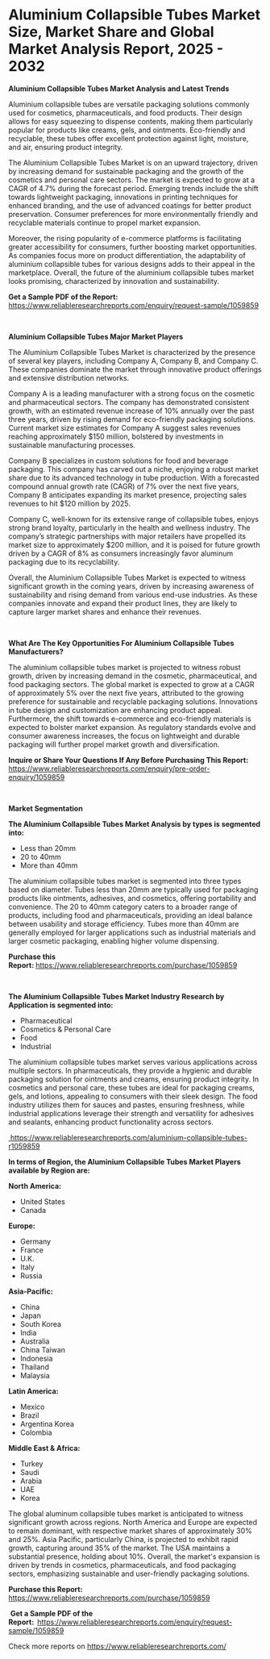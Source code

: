 <p><h1>Aluminium Collapsible Tubes Market Size, Market Share and Global Market Analysis Report, 2025 - 2032</h1></p><p><strong>Aluminium Collapsible Tubes Market Analysis and Latest Trends</strong></p>
<p><p>Aluminium collapsible tubes are versatile packaging solutions commonly used for cosmetics, pharmaceuticals, and food products. Their design allows for easy squeezing to dispense contents, making them particularly popular for products like creams, gels, and ointments. Eco-friendly and recyclable, these tubes offer excellent protection against light, moisture, and air, ensuring product integrity.</p><p>The Aluminium Collapsible Tubes Market is on an upward trajectory, driven by increasing demand for sustainable packaging and the growth of the cosmetics and personal care sectors. The market is expected to grow at a CAGR of 4.7% during the forecast period. Emerging trends include the shift towards lightweight packaging, innovations in printing techniques for enhanced branding, and the use of advanced coatings for better product preservation. Consumer preferences for more environmentally friendly and recyclable materials continue to propel market expansion. </p><p>Moreover, the rising popularity of e-commerce platforms is facilitating greater accessibility for consumers, further boosting market opportunities. As companies focus more on product differentiation, the adaptability of aluminium collapsible tubes for various designs adds to their appeal in the marketplace. Overall, the future of the aluminium collapsible tubes market looks promising, characterized by innovation and sustainability.</p></p>
<p><strong>Get a Sample PDF of the Report:&nbsp;</strong> <a href="https://www.reliableresearchreports.com/enquiry/request-sample/1059859?utm_campaign=3319&utm_medium=2&utm_source=Github&utm_content=ia&utm_term=22032025&utm_id=aluminium-collapsible-tubes">https://www.reliableresearchreports.com/enquiry/request-sample/1059859</a></p>
<p>&nbsp;</p>
<p><strong>Aluminium Collapsible Tubes Major Market Players</strong></p>
<p><p>The Aluminium Collapsible Tubes Market is characterized by the presence of several key players, including Company A, Company B, and Company C. These companies dominate the market through innovative product offerings and extensive distribution networks.</p><p>Company A is a leading manufacturer with a strong focus on the cosmetic and pharmaceutical sectors. The company has demonstrated consistent growth, with an estimated revenue increase of 10% annually over the past three years, driven by rising demand for eco-friendly packaging solutions. Current market size estimates for Company A suggest sales revenues reaching approximately $150 million, bolstered by investments in sustainable manufacturing processes.</p><p>Company B specializes in custom solutions for food and beverage packaging. This company has carved out a niche, enjoying a robust market share due to its advanced technology in tube production. With a forecasted compound annual growth rate (CAGR) of 7% over the next five years, Company B anticipates expanding its market presence, projecting sales revenues to hit $120 million by 2025.</p><p>Company C, well-known for its extensive range of collapsible tubes, enjoys strong brand loyalty, particularly in the health and wellness industry. The company’s strategic partnerships with major retailers have propelled its market size to approximately $200 million, and it is poised for future growth driven by a CAGR of 8% as consumers increasingly favor aluminum packaging due to its recyclability.</p><p>Overall, the Aluminium Collapsible Tubes Market is expected to witness significant growth in the coming years, driven by increasing awareness of sustainability and rising demand from various end-use industries. As these companies innovate and expand their product lines, they are likely to capture larger market shares and enhance their revenues.</p></p>
<p>&nbsp;</p>
<p><strong>What Are The Key Opportunities For Aluminium Collapsible Tubes Manufacturers?</strong></p>
<p><p>The aluminium collapsible tubes market is projected to witness robust growth, driven by increasing demand in the cosmetic, pharmaceutical, and food packaging sectors. The global market is expected to grow at a CAGR of approximately 5% over the next five years, attributed to the growing preference for sustainable and recyclable packaging solutions. Innovations in tube design and customization are enhancing product appeal. Furthermore, the shift towards e-commerce and eco-friendly materials is expected to bolster market expansion. As regulatory standards evolve and consumer awareness increases, the focus on lightweight and durable packaging will further propel market growth and diversification.</p></p>
<p><strong>Inquire or Share Your Questions If Any Before Purchasing This Report:</strong> <a href="https://www.reliableresearchreports.com/enquiry/pre-order-enquiry/1059859?utm_campaign=3319&utm_medium=2&utm_source=Github&utm_content=ia&utm_term=22032025&utm_id=aluminium-collapsible-tubes">https://www.reliableresearchreports.com/enquiry/pre-order-enquiry/1059859</a></p>
<p>&nbsp;</p>
<p><strong>Market Segmentation</strong></p>
<p><strong>The Aluminium Collapsible Tubes Market Analysis by types is segmented into:</strong></p>
<p><ul><li>Less than 20mm</li><li>20 to 40mm</li><li>More than 40mm</li></ul></p>
<p><p>The aluminium collapsible tubes market is segmented into three types based on diameter. Tubes less than 20mm are typically used for packaging products like ointments, adhesives, and cosmetics, offering portability and convenience. The 20 to 40mm category caters to a broader range of products, including food and pharmaceuticals, providing an ideal balance between usability and storage efficiency. Tubes more than 40mm are generally employed for larger applications such as industrial materials and larger cosmetic packaging, enabling higher volume dispensing.</p></p>
<p><strong>Purchase this Report:&nbsp;</strong><a href="https://www.reliableresearchreports.com/purchase/1059859?utm_campaign=3319&utm_medium=2&utm_source=Github&utm_content=ia&utm_term=22032025&utm_id=aluminium-collapsible-tubes">https://www.reliableresearchreports.com/purchase/1059859</a></p>
<p>&nbsp;</p>
<p><strong>The Aluminium Collapsible Tubes Market Industry Research by Application is segmented into:</strong></p>
<p><ul><li>Pharmaceutical</li><li>Cosmetics & Personal Care</li><li>Food</li><li>Industrial</li></ul></p>
<p><p>The aluminium collapsible tubes market serves various applications across multiple sectors. In pharmaceuticals, they provide a hygienic and durable packaging solution for ointments and creams, ensuring product integrity. In cosmetics and personal care, these tubes are ideal for packaging creams, gels, and lotions, appealing to consumers with their sleek design. The food industry utilizes them for sauces and pastes, ensuring freshness, while industrial applications leverage their strength and versatility for adhesives and sealants, enhancing product functionality across sectors.</p></p>
<p><a href="https://www.reliableresearchreports.com/aluminium-collapsible-tubes-r1059859?utm_campaign=3319&utm_medium=2&utm_source=Github&utm_content=ia&utm_term=22032025&utm_id=aluminium-collapsible-tubes">&nbsp;https://www.reliableresearchreports.com/aluminium-collapsible-tubes-r1059859</a></p>
<p><strong>In terms of Region, the Aluminium Collapsible Tubes Market Players available by Region are:</strong></p>
<p>
    <p> <strong> North America: </strong>
        <ul>
            <li>United States</li>
            <li>Canada</li>
        </ul>
        </p> 
    <p> <strong> Europe: </strong>
        <ul>
            <li>Germany</li>
            <li>France</li>
            <li>U.K.</li>
            <li>Italy</li>
            <li>Russia</li>
        </ul>
        </p> 
    <p> <strong> Asia-Pacific: </strong>
        <ul>
            <li>China</li>
            <li>Japan</li>
            <li>South Korea</li>
            <li>India</li>
            <li>Australia</li>
            <li>China Taiwan</li>
            <li>Indonesia</li>
            <li>Thailand</li>
            <li>Malaysia</li>
        </ul>
        </p> 
    <p> <strong> Latin America: </strong>
        <ul>
            <li>Mexico</li>
            <li>Brazil</li>
            <li>Argentina Korea</li>
            <li>Colombia</li>
        </ul>
        </p> 
    <p> <strong> Middle East & Africa: </strong>
        <ul>
            <li>Turkey</li>
            <li>Saudi</li>
            <li>Arabia</li>
            <li>UAE</li>
            <li>Korea</li>
        </ul>
    </p>
    </p>
<p><p>The global aluminum collapsible tubes market is anticipated to witness significant growth across regions. North America and Europe are expected to remain dominant, with respective market shares of approximately 30% and 25%. Asia Pacific, particularly China, is projected to exhibit rapid growth, capturing around 35% of the market. The USA maintains a substantial presence, holding about 10%. Overall, the market's expansion is driven by trends in cosmetics, pharmaceuticals, and food packaging sectors, emphasizing sustainable and user-friendly packaging solutions.</p></p>
<p><strong>Purchase this Report: </strong><a href="https://www.reliableresearchreports.com/purchase/1059859?utm_campaign=3319&utm_medium=2&utm_source=Github&utm_content=ia&utm_term=22032025&utm_id=aluminium-collapsible-tubes">https://www.reliableresearchreports.com/purchase/1059859</a></p>
<p>&nbsp;<strong>Get a Sample PDF of the Report:&nbsp;&nbsp;</strong><a href="https://www.reliableresearchreports.com/enquiry/request-sample/1059859?utm_campaign=3319&utm_medium=2&utm_source=Github&utm_content=ia&utm_term=22032025&utm_id=aluminium-collapsible-tubes">https://www.reliableresearchreports.com/enquiry/request-sample/1059859</a></p>
<p><strong></strong></p>
<p>Check more reports on <a href="https://www.reliableresearchreports.com/?utm_campaign=3319&utm_medium=2&utm_source=Github&utm_content=ia&utm_term=22032025&utm_id=aluminium-collapsible-tubes">https://www.reliableresearchreports.com/</a></p>
